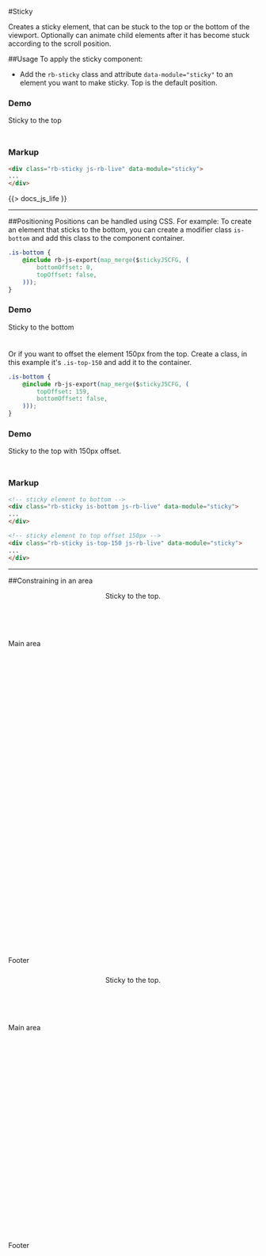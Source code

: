 <style scope>
.rb-header {
    z-index: 99;
}
</style>
#Sticky
<p class="docs-intro">Creates a sticky element, that can be stuck to the top or the bottom of the viewport. Optionally can animate child elements after it has become stuck according to the scroll position.</p>

##Usage
To apply the sticky component:

- Add the `rb-sticky` class and attribute `data-module="sticky"` to an element you want to make sticky. Top is the default position.

<h3 class="docs-example-title">Demo</h3>
<div class="docs-example">
    <div class="rb-sticky js-rb-live is-specialsticky" data-module="sticky">
        <div class="docs-item" style="height: 40px;">
            Sticky to the top <span class="sticky-inside"></span>
        </div>
    </div>
</div>

<h3 class="docs-example-title">Markup</h3>

```html
<div class="rb-sticky js-rb-live" data-module="sticky">
...
</div>
```

{{> docs_js_life }}

<hr>

##Positioning
Positions can be handled using CSS. For example: To create an element that sticks to the bottom, you can create a modifier class `is-bottom` and add this class to the component container.

```css
.is-bottom {
    @include rb-js-export(map_merge($stickyJSCFG, (
        bottomOffset: 0,
        topOffset: false,
    )));
}
```

<h3 class="docs-example-title">Demo</h3>
<div class="docs-example is-demo">
    <div class="rb-sticky js-rb-live is-bottom" data-module="sticky">
        <div class="docs-item" style="height: 40px;">
            Sticky to the bottom
        </div>
    </div>
</div>

Or if you want to offset the element 150px from the top. Create a class, in this example it's `.is-top-150` and add it to the container.

```css
.is-bottom {
    @include rb-js-export(map_merge($stickyJSCFG, (
        topOffset: 159,
        bottomOffset: false,
    )));
}
```

<h3 class="docs-example-title">Demo</h3>
<div class="demo-example">
    <div class="rb-sticky js-rb-live is-top-150" data-module="sticky">
        <div class="docs-item" style="height: 40px;">
            Sticky to the top with 150px offset.
        </div>
    </div>
</div>


<h3 class="docs-example-title">Markup</h3>

```html
<!-- sticky element to bottom -->
<div class="rb-sticky is-bottom js-rb-live" data-module="sticky">
...
</div>

<!-- sticky element to top offset 150px -->
<div class="rb-sticky is-top-150 js-rb-live" data-module="sticky">
...
</div>
```

<hr>

##Constraining in an area

<div class="is-sticky-parent">
    <header  class="rb-header js-rb-live" data-module="sticky">
        <div class="docs-item" style="height: 40px;">
            Sticky to the top.
        </div>
    </header>
    <main>
        <div class="docs-item" style="height: 640px;">
            Main area
        </div>
    </main>
</div>
<footer>
    <div class="docs-item" style="height: 40px;">
        Footer
    </div>
</footer>


<div class="is-sticky-parent">
    <header  class="rb-sticky js-rb-live" data-module="sticky">
        <div class="docs-item" style="height: 40px;">
            Sticky to the top.
        </div>
    </header>
    <main>
        <div class="docs-item" style="height: 440px;">
            Main area
        </div>
    </main>
</div>
<footer>
    <div class="docs-item" style="height: 40px;">
        Footer
    </div>
</footer>

<br />
<br />
<br />
<br />
<br />
<br />
<br />
<br />
